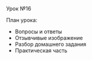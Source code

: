 Урок №16

План урока:

- Вопросы и ответы
- Отзывчивые изображение 
- Разбор домашнего задания
- Практическая часть
